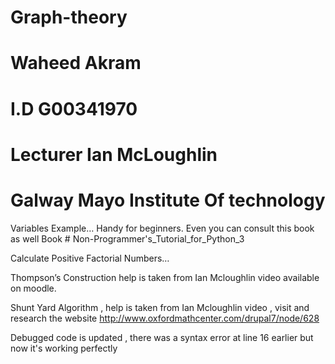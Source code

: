 # Graph-theory
# Waheed Akram 
# I.D G00341970
# Lecturer Ian McLoughlin
# Galway Mayo Institute Of technology

Variables Example… Handy for beginners. Even you can consult this book as well
Book # Non-Programmer's_Tutorial_for_Python_3

Calculate Positive Factorial Numbers…


Thompson’s Construction help is taken from Ian Mcloughlin video available on moodle.


Shunt Yard Algorithm , help is taken from Ian Mcloughlin video , visit and research the website
http://www.oxfordmathcenter.com/drupal7/node/628

Debugged code is updated , there was a syntax error at line 16 earlier but now it's working perfectly  
